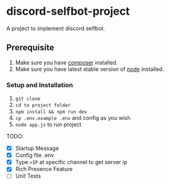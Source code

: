 # discord-selfbot-project
A project to implement discord selfbot.


## Prerequisite

1. Make sure you have [composer](https://getcomposer.org/download/) installed.
2. Make sure you have latest stable version of [node](https://nodejs.org/en/download/) installed.

### Setup and Installation

1. `git clone`
2. `cd to project folder`
3. `npm install && npm run dev`
4. `cp .env.example .env` and config as you wish
5. `node app.js` to run project

TODO:

- [x] Startup Message
- [x] Config file .env
- [x] Type `>IP` at specific channel to get server ip
- [x] Rich Presence Feature
- [ ] Unit Tests
